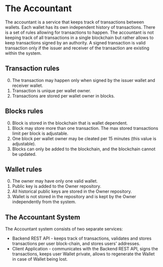 # The Accountant

The accountant is a service that keeps track of transactions between wallets.
Each wallet has its own independent history of transactions. There is a set of rules allowing for transactions to happen.
The accountant is not keeping track of all transactions in a single blockchain but rather allows to keep transactions signed by an authority. A signed transaction is valid transaction only if the issuer and receiver of the transaction are existing within the system.

## Transaction rules

0. The transaction may happen only when signed by the issuer wallet and receiver wallet.
1. Transaction is unique per wallet owner.
2. Transactions are stored per wallet owner in blocks.

## Blocks rules

0. Block is stored in the blockchain that is wallet dependent.
1. Block may store more than one transaction. The max stored transactions limit per block is adjustable.
2. One block per wallet owner may be cleated per 15 minutes (this value is adjustable).
3. Blocks can only be added to the blockchain, and the blockchain cannot be updated.

## Wallet rules

0. The owner may have only one valid wallet.
1. Public key is added to the Owner repository.
2. All historical public keys are stored in the Owner repository.
3. Wallet is not stored in the repository and is kept by the Owner independently from the system.

## The Accountant System

The Accountant system consists of two separate services:

- Backend REST API - keeps track of transactions, validates and stores transactions per user block-chain, and stores users' addresses.
- Client Application - communicates with the Backend REST API, signs the transactions, keeps user Wallet private, allows to regenerate the Wallet in case of Wallet being lost.

